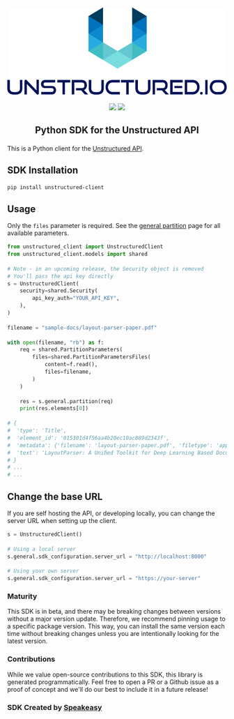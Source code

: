 <h3 align="center">
  <img
    src="https://raw.githubusercontent.com/Unstructured-IO/unstructured/main/img/unstructured_logo.png"
    height="200"
  >
</h3>

<div align="center">
    <a href="https://speakeasyapi.dev/"><img src="https://custom-icon-badges.demolab.com/badge/-Built%20By%20Speakeasy-212015?style=for-the-badge&logoColor=FBE331&logo=speakeasy&labelColor=545454" /></a>
    <a href="https://github.com/Unstructured-IO/unstructured-client.git/actions"><img src="https://img.shields.io/github/actions/workflow/status/speakeasy-sdks/bolt-php/speakeasy_sdk_generation.yml?style=for-the-badge" /></a>
</div>

<h2 align="center">
  <p>Python SDK for the Unstructured API</p>
</h2>

This is a Python client for the [Unstructured API](https://unstructured-io.github.io/unstructured/api.html). 

<!-- Start SDK Installation -->
## SDK Installation

```bash
pip install unstructured-client
```
<!-- End SDK Installation -->

## Usage
Only the `files` parameter is required. See the [general partition]([General](docs/sdks/general/README.md)) page for all available parameters. 

```python
from unstructured_client import UnstructuredClient
from unstructured_client.models import shared

# Note - in an upcoming release, the Security object is removed
# You'll pass the api key directly
s = UnstructuredClient(
    security=shared.Security(
        api_key_auth="YOUR_API_KEY",
    ),
)

filename = "sample-docs/layout-parser-paper.pdf"

with open(filename, "rb") as f:
    req = shared.PartitionParameters(
        files=shared.PartitionParametersFiles(
            content=f.read(),
            files=filename,
        )
    )
    
    res = s.general.partition(req)
    print(res.elements[0])

# {
#  'type': 'Title',
#  'element_id': '015301d4f56aa4b20ec10ac889d2343f',
#  'metadata': {'filename': 'layout-parser-paper.pdf', 'filetype': 'application/pdf', 'page_number': 1},
#  'text': 'LayoutParser: A Uniﬁed Toolkit for Deep Learning Based Document Image Analysis'
# }
# ...
# ...
```

## Change the base URL

If you are self hosting the API, or developing locally, you can change the server URL when setting up the client.

```python
s = UnstructuredClient()

# Using a local server
s.general.sdk_configuration.server_url = "http://localhost:8000"

# Using your own server
s.general.sdk_configuration.server_url = "https://your-server"
```

<!-- Start Dev Containers -->

<!-- End Dev Containers -->

<!-- Placeholder for Future Speakeasy SDK Sections -->

### Maturity

This SDK is in beta, and there may be breaking changes between versions without a major version update. Therefore, we recommend pinning usage
to a specific package version. This way, you can install the same version each time without breaking changes unless you are intentionally
looking for the latest version.

### Contributions

While we value open-source contributions to this SDK, this library is generated programmatically.
Feel free to open a PR or a Github issue as a proof of concept and we'll do our best to include it in a future release!

### SDK Created by [Speakeasy](https://docs.speakeasyapi.dev/docs/using-speakeasy/client-sdks)

